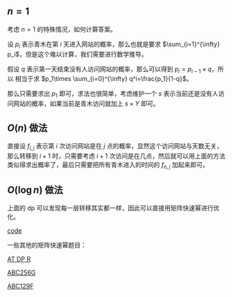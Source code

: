 ## $n=1$

考虑 $n=1$ 的特殊情况，如何计算答案。

设 $p_i$ 表示青木在第 $i$ 天进入网站的概率，那么也就是要求 $\sum_{i=1}^{\infty} p_i$，但是这个难以计算，我们需要进行数学推导。

假设 $q$ 表示第一天结束没有人访问网站的概率，那么可以得到 $p_i=p_{i-1}\times q$，所以 相当于求 $p_1\times \sum_{i=0}^{\infty} q^i=\frac{p_1}{1-q}$。

那么只需要求出 $p_1$ 即可，求法也很简单，考虑维护一个 $s$ 表示当前还是没有人访问网站的概率，如果当前是青木访问就加上 $s\times Y$ 即可。

## $O(n)$ 做法

直接设 $f_{i,j}$ 表示第 $i$ 次访问网站是在 $j$ 点的概率，显然这个访问网站与天数无关，那么转移到 $i+1$ 时，只需要考虑 $i+1$ 次访问是在几点，然后就可以用上面的方法类似得求出概率了，最后只需要把所有青木进入的时间的 $f_{n,j}$ 加起来即可。

## $O(\log n)$ 做法

上面的 dp 可以发现每一层转移其实都一样，因此可以直接用矩阵快速幂进行优化。

[code](https://atcoder.jp/contests/abc271/submissions/35293402)

一些其他的矩阵快速幂题目：

[AT DP R](https://atcoder.jp/contests/dp/tasks/dp_r)

[ABC256G](https://atcoder.jp/contests/abc256/tasks/abc256_g)

[ABC129F](https://atcoder.jp/contests/abc129/tasks/abc129_f)

